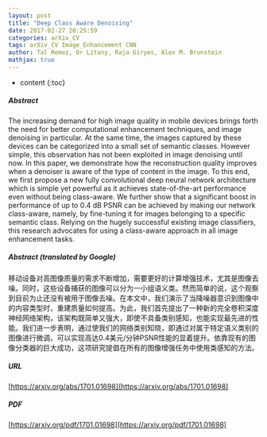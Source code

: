 ```yaml
---
layout: post
title: "Deep Class Aware Denoising"
date: 2017-02-27 20:25:59
categories: arXiv_CV
tags: arXiv_CV Image_Enhancement CNN
author: Tal Remez, Or Litany, Raja Giryes, Alex M. Bronstein
mathjax: true
---
```


* content
{:toc}

##### Abstract
The increasing demand for high image quality in mobile devices brings forth the need for better computational enhancement techniques, and image denoising in particular. At the same time, the images captured by these devices can be categorized into a small set of semantic classes. However simple, this observation has not been exploited in image denoising until now. In this paper, we demonstrate how the reconstruction quality improves when a denoiser is aware of the type of content in the image. To this end, we first propose a new fully convolutional deep neural network architecture which is simple yet powerful as it achieves state-of-the-art performance even without being class-aware. We further show that a significant boost in performance of up to $0.4$ dB PSNR can be achieved by making our network class-aware, namely, by fine-tuning it for images belonging to a specific semantic class. Relying on the hugely successful existing image classifiers, this research advocates for using a class-aware approach in all image enhancement tasks.

##### Abstract (translated by Google)
移动设备对高图像质量的需求不断增加，需要更好的计算增强技术，尤其是图像去噪。同时，这些设备捕获的图像可以分为一小组语义类。然而简单的说，这个观察到目前为止还没有被用于图像去噪。在本文中，我们演示了当降噪器意识到图像中的内容类型时，重建质量如何提高。为此，我们首先提出了一种新的完全卷积深度神经网络架构，该架构既简单又强大，即使不具备类别感知，也能实现最先进的性能。我们进一步表明，通过使我们的网络类别知晓，即通过对属于特定语义类别的图像进行微调，可以实现高达0.4美元/分钟PSNR性能的显着提升。依靠现有的图像分类器的巨大成功，这项研究提倡在所有的图像增强任务中使用类感知的方法。

##### URL
[https://arxiv.org/abs/1701.01698](https://arxiv.org/abs/1701.01698)

##### PDF
[https://arxiv.org/pdf/1701.01698](https://arxiv.org/pdf/1701.01698)

